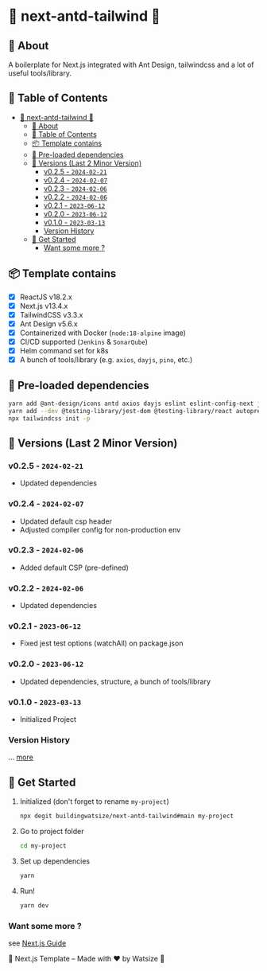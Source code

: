# 🔺 next-antd-tailwind 🔺

## 📘 About

A boilerplate for Next.js integrated with Ant Design, tailwindcss and a lot of useful tools/library.

## 📝 Table of Contents

- [🔺 next-antd-tailwind 🔺](#-next-antd-tailwind-)
  - [📘 About](#-about)
  - [📝 Table of Contents](#-table-of-contents)
  - [📦 Template contains](#-template-contains)
  - [💎 Pre-loaded dependencies](#-pre-loaded-dependencies)
  - [📝 Versions (Last 2 Minor Version)](#-versions-last-2-minor-version)
    - [v0.2.5 - `2024-02-21`](#v025---2024-02-21)
    - [v0.2.4 - `2024-02-07`](#v024---2024-02-07)
    - [v0.2.3 - `2024-02-06`](#v023---2024-02-06)
    - [v0.2.2 - `2024-02-06`](#v022---2024-02-06)
    - [v0.2.1 - `2023-06-12`](#v021---2023-06-12)
    - [v0.2.0 - `2023-06-12`](#v020---2023-06-12)
    - [v0.1.0 - `2023-03-13`](#v010---2023-03-13)
    - [Version History](#version-history)
  - [📌 Get Started](#-get-started)
    - [Want some more ?](#want-some-more-)

## 📦 Template contains

- [x] ReactJS v18.2.x
- [x] Next.js v13.4.x
- [x] TailwindCSS v3.3.x
- [x] Ant Design v5.6.x
- [x] Containerized with Docker (`node:18-alpine` image)
- [x] CI/CD supported (`Jenkins` & `SonarQube`)
- [x] Helm command set for k8s
- [x] A bunch of tools/library (e.g. `axios`, `dayjs`, `pino`, etc.)

## 💎 Pre-loaded dependencies

```bash
yarn add @ant-design/icons antd axios dayjs eslint eslint-config-next js-base64 js-cookie lodash pino react-loading-randomizable
yarn add --dev @testing-library/jest-dom @testing-library/react autoprefixer jest jest-environment-jsdom postcss tailwindcss
npx tailwindcss init -p
```

## 📝 Versions (Last 2 Minor Version)

### v0.2.5 - `2024-02-21`

- Updated dependencies

### v0.2.4 - `2024-02-07`

- Updated default csp header
- Adjusted compiler config for non-production env

### v0.2.3 - `2024-02-06`

- Added default CSP (pre-defined)

### v0.2.2 - `2024-02-06`

- Updated dependencies

### v0.2.1 - `2023-06-12`

- Fixed jest test options (watchAll) on package.json

### v0.2.0 - `2023-06-12`

- Updated dependencies, structure, a bunch of tools/library

### v0.1.0 - `2023-03-13`

- Initialized Project

### Version History

... [more](./CHANGELOG.md)

## 📌 Get Started

1. Initialized (don't forget to rename `my-project`)

    ```bash
    npx degit buildingwatsize/next-antd-tailwind#main my-project
    ```

2. Go to project folder

    ```bash
    cd my-project
    ```

3. Set up dependencies

    ```bash
    yarn
    ```

4. Run!

    ```bash
    yarn dev
    ```

### Want some more ?

see [Next.js Guide](https://nextjs.org/docs)

🌈 Next.js Template – Made with ❤️ by Watsize 🌈
